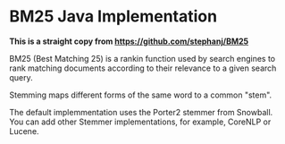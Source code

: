 # BM25 Java Implementation

**This is a straight copy from https://github.com/stephanj/BM25**

BM25 (Best Matching 25) is a rankin function used by search engines to rank matching documents according to their relevance to a given search query.


Stemming maps different forms of the same word to a common "stem". 

The default implemmentation uses the Porter2 stemmer from Snowball.  
You can add other Stemmer implementations, for example, CoreNLP or Lucene.

